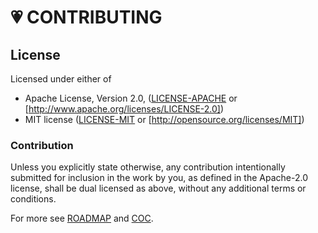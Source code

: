 # 💗 CONTRIBUTING

## License

Licensed under either of

 * Apache License, Version 2.0, ([LICENSE-APACHE](LICENSE-APACHE) or [http://www.apache.org/licenses/LICENSE-2.0])
 * MIT license ([LICENSE-MIT](LICENSE-MIT) or [http://opensource.org/licenses/MIT])

### Contribution

Unless you explicitly state otherwise, any contribution intentionally submitted
for inclusion in the work by you, as defined in the Apache-2.0 license, shall be dual licensed as above, without any
additional terms or conditions.

For more see [ROADMAP](ROADMAP.md) and [COC](CODE_OF_CONDUCT.md).
